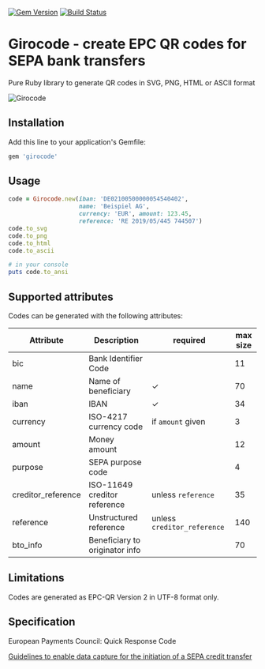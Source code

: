 [![Gem Version](https://badge.fury.io/rb/girocode.svg)](http://badge.fury.io/rb/girocode) [![Build Status](https://travis-ci.org/mtgrosser/girocode.svg)](https://travis-ci.org/mtgrosser/girocode)
# Girocode - create EPC QR codes for SEPA bank transfers

Pure Ruby library to generate QR codes in SVG, PNG, HTML or ASCII format

![Girocode](https://raw.githubusercontent.com/mtgrosser/girocode/master/test/demo.png)

## Installation

Add this line to your application's Gemfile:

```ruby
gem 'girocode'
```

## Usage

```ruby
code = Girocode.new(iban: 'DE02100500000054540402',
                    name: 'Beispiel AG',
                    currency: 'EUR', amount: 123.45,
                    reference: 'RE 2019/05/445 744507')
code.to_svg
code.to_png
code.to_html
code.to_ascii

# in your console
puts code.to_ansi
```

## Supported attributes

Codes can be generated with the following attributes:

| Attribute          | Description                    | required                    | max size |
|--------------------|--------------------------------|-----------------------------|----------|
| bic                | Bank Identifier Code           |                             | 11       |
| name               | Name of beneficiary            | ✓                           | 70       |
| iban               | IBAN                           | ✓                           | 34       |
| currency           | ISO-4217 currency code         | if `amount` given           | 3        |
| amount             | Money amount                   |                             | 12       |
| purpose            | SEPA purpose code              |                             | 4        |
| creditor_reference | ISO-11649 creditor reference   | unless `reference`          | 35       |
| reference          | Unstructured reference         | unless `creditor_reference` | 140      |
| bto_info           | Beneficiary to originator info |                             | 70       |

## Limitations

Codes are generated as EPC-QR Version 2 in UTF-8 format only.

## Specification

European Payments Council: Quick Response Code

[Guidelines to enable data capture for the initiation of a SEPA credit transfer](https://www.europeanpaymentscouncil.eu/sites/default/files/kb/file/2018-05/EPC069-12%20v2.1%20Quick%20Response%20Code%20-%20Guidelines%20to%20Enable%20the%20Data%20Capture%20for%20the%20Initiation%20of%20a%20SCT.pdf)
